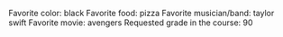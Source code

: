 Favorite color: black
Favorite food: pizza
Favorite musician/band: taylor swift
Favorite movie: avengers
Requested grade in the course: 90
